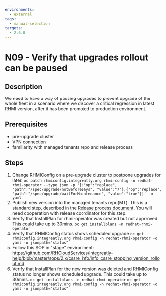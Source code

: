 ```yaml
---
environments:
  - external
tags:
  - manual-selection
targets:
  - 2.6.0
---
```


# N09 - Verify that upgrades rollout can be paused

## Description

We need to have a way of pausing upgrades to prevent upgrade of the whole fleet in a scenario where we discover a critical regression in latest RHMI version, after it has been promoted to production environment.

## Prerequisites

- pre-upgrade cluster
- VPN connection
- familiarity with managed tenants repo and release process

## Steps

1. Change RHMIConfig on a pre-upgrade cluster to postpone upgrades for later.
   `oc patch rhmiconfig.integreatly.org rhmi-config -n redhat-rhmi-operator --type json -p '[{"op":"replace", "path":"/spec/upgrade/notBeforeDays", "value":"7"},{"op":"replace", "path":"/spec/upgrade/waitForMaintenance", "value":"true"}]' -o yaml`
2. Publish new version into the managed tenants repo(MT). This is a standard step, described in the [Release process document](https://github.com/integr8ly/integreatly-operator/blob/master/RELEASE.md). You will need cooperation with release coordinator for this step.
3. Verify that InstallPlan for rhmi-operator was created but not apprroved. This could take up to 30mins.
   `oc get installplans -n redhat-rhmi-operator`
4. Verify that RHMIConfig status shows scheduled upgrade
   `oc get rhmiconfig.integreatly.org rhmi-config -n redhat-rhmi-operator -o yaml -o jsonpath="status"`
5. Follow this SOP in "stage" environment: https://github.com/RHCloudServices/integreatly-help/blob/master/sops/2.x/cssre_info/info_cssre_stopping_version_rollout.md
6. Verify that InstallPlan for the new version was deleted and RHMIConfig status no longer shows scheduled upgrade. This could take up to 30mins.
   `oc get installplans -n redhat-rhmi-operator`
   `oc get rhmiconfig.integreatly.org rhmi-config -n redhat-rhmi-operator -o yaml -o jsonpath="status"`
